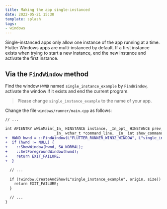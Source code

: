 ```yaml
---
title: Making the app single-instanced
date: 2022-05-21 15:30
template: splash
tags:
- windows
---
```


Single-instanced apps only allow one instance of the app running at a time. Flutter Windows apps are multi-instanced by default. If a first instance exists when trying to start a new instance, end the new instance and activate the first instance.

## Via the `FindWindow` method

Find the window `HWND` named `single_instance_example` by `FindWindow`, activate the window if it exists and end the current program.

> Please change `single_instance_example` to the name of your app.


Change the file `windows/runner/main.cpp` as follows:

```diff
// ...

int APIENTRY wWinMain(_In_ HINSTANCE instance, _In_opt_ HINSTANCE prev,
                      _In_ wchar_t *command_line, _In_ int show_command) {
+  HWND hwnd = ::FindWindow(L"FLUTTER_RUNNER_WIN32_WINDOW", L"single_instance_example");
+  if (hwnd != NULL) {
+    ::ShowWindow(hwnd, SW_NORMAL);
+    ::SetForegroundWindow(hwnd);
+    return EXIT_FAILURE;
+  }

  // ...
  
  if (!window.CreateAndShow(L"single_instance_example", origin, size)) {
    return EXIT_FAILURE;
  }

  // ...
}
```
